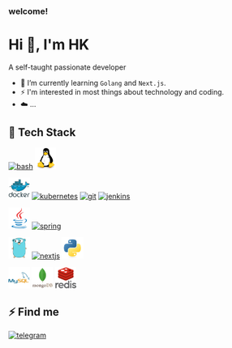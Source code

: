 ### welcome!
<h1>Hi 👋, I'm HK</h1>
<p>A self-taught passionate  developer</p>

<!--
[![Typing SVG](https://readme-typing-svg.demolab.com?font=Fira+Code&weight=500&size=25&pause=1000&color=000000&vCenter=true&random=false&width=840&lines=I'm+hk%2C+a+self-taught+passionate+developer+from+China.)](https://git.io/typing-svg)
-->

- 🌱 I’m currently learning `Golang` and `Next.js`.
- ⚡ I'm interested in most things about technology and coding.
- ☁️ ...

<!--
![Top Langs](https://github-readme-stats.vercel.app/api/top-langs/?username=hkint&layout=compact&theme=radical)
-->

<h2>🚀 Tech Stack</h2>
<p>
  <a target="_blank" href="https://www.vectorlogo.zone/logos/gnu_bash/gnu_bash-icon.svg" style="display: inline-block;"><img src="https://www.vectorlogo.zone/logos/gnu_bash/gnu_bash-icon.svg" alt="bash" width="42" height="42" /></a>
  <a target="_blank" href="https://raw.githubusercontent.com/devicons/devicon/master/icons/linux/linux-original.svg" style="display: inline-block;"><img src="https://raw.githubusercontent.com/devicons/devicon/master/icons/linux/linux-original.svg" alt="linux" width="42" height="42" /></a>

  <a target="_blank" href="https://raw.githubusercontent.com/devicons/devicon/master/icons/docker/docker-original-wordmark.svg" style="display: inline-block;"><img src="https://raw.githubusercontent.com/devicons/devicon/master/icons/docker/docker-original-wordmark.svg" alt="docker" width="42" height="42" /></a>
  <a target="_blank" href="https://www.vectorlogo.zone/logos/kubernetes/kubernetes-icon.svg" style="display: inline-block;"><img src="https://www.vectorlogo.zone/logos/kubernetes/kubernetes-icon.svg" alt="kubernetes" width="42" height="42" /></a>
  <a target="_blank" href="https://www.vectorlogo.zone/logos/git-scm/git-scm-icon.svg" style="display: inline-block;"><img src="https://www.vectorlogo.zone/logos/git-scm/git-scm-icon.svg" alt="git" width="42" height="42" /></a>
  <a target="_blank" href="https://www.vectorlogo.zone/logos/jenkins/jenkins-icon.svg" style="display: inline-block;"><img src="https://www.vectorlogo.zone/logos/jenkins/jenkins-icon.svg" alt="jenkins" width="42" height="42" /></a>

  <a target="_blank" href="https://raw.githubusercontent.com/devicons/devicon/master/icons/java/java-original.svg" style="display: inline-block;"><img src="https://raw.githubusercontent.com/devicons/devicon/master/icons/java/java-original.svg" alt="java" width="42" height="42" /></a>
  <a target="_blank" href="https://www.vectorlogo.zone/logos/springio/springio-icon.svg" style="display: inline-block;"><img src="https://www.vectorlogo.zone/logos/springio/springio-icon.svg" alt="spring" width="42" height="42" /></a>
  
  <a target="_blank" href="https://raw.githubusercontent.com/devicons/devicon/master/icons/go/go-original.svg" style="display: inline-block;"><img src="https://raw.githubusercontent.com/devicons/devicon/master/icons/go/go-original.svg" alt="go" width="42" height="42" /></a>
  <a target="_blank" href="https://cdn.worldvectorlogo.com/logos/nextjs-2.svg" style="display: inline-block;"><img src="https://cdn.worldvectorlogo.com/logos/nextjs-2.svg" alt="nextjs" width="42" height="42" /></a>
  <a target="_blank" href="https://raw.githubusercontent.com/devicons/devicon/master/icons/python/python-original.svg" style="display: inline-block;"><img src="https://raw.githubusercontent.com/devicons/devicon/master/icons/python/python-original.svg" alt="python" width="42" height="42" /></a>
  
  <a target="_blank" href="https://raw.githubusercontent.com/devicons/devicon/master/icons/mysql/mysql-original-wordmark.svg" style="display: inline-block;"><img src="https://raw.githubusercontent.com/devicons/devicon/master/icons/mysql/mysql-original-wordmark.svg" alt="mysql" width="42" height="42" /></a>
  <a target="_blank" href="https://raw.githubusercontent.com/devicons/devicon/master/icons/mongodb/mongodb-original-wordmark.svg" style="display: inline-block;"><img src="https://raw.githubusercontent.com/devicons/devicon/master/icons/mongodb/mongodb-original-wordmark.svg" alt="mongodb" width="42" height="42" /></a>
  <a target="_blank" href="https://raw.githubusercontent.com/devicons/devicon/master/icons/redis/redis-original-wordmark.svg" style="display: inline-block;"><img src="https://raw.githubusercontent.com/devicons/devicon/master/icons/redis/redis-original-wordmark.svg" alt="redis" width="42" height="42" /></a>
</p>

<h2>⚡️ Find me</h2>
<p>
  <a target="_blank" href="https://t.me/iokhk" style="display: inline-block;"><img src="https://img.shields.io/badge/telegram-blue?style=for-the-badge&logo=telegram&logoColor=white" alt="telegram" /></a>
<!--   <a target="_blank" href="https://twitter.com/okhkint" style="display: inline-block;"><img src="https://img.shields.io/badge/twitter-x?style=for-the-badge&logo=x&logoColor=white&color=#4285f4" alt="twitter" /></a> -->
</p>
